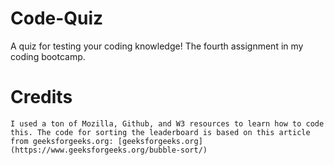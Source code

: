 # Code-Quiz
A quiz for testing your coding knowledge! The fourth assignment in my coding bootcamp.



# Credits
    I used a ton of Mozilla, Github, and W3 resources to learn how to code this. The code for sorting the leaderboard is based on this article from geeksforgeeks.org: [geeksforgeeks.org](https://www.geeksforgeeks.org/bubble-sort/)